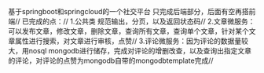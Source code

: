 基于springboot和springcloud的一个社交平台 只完成后端部分，后面有空再搭前端//
已完成的点：//
1.公共类 规范输出，分页，以及返回状态码//
2.文章微服务：可以发布文章，修改文章，删除文章，查询所有文章，查询单个文章，针对某个文章属性进行搜索，对文章进行审核，点赞//
3.评论微服务：因为评论的数据量较大，用nosql mongodb进行储存，完成对评论的增删改查，以及查询出指定文章的评论，对评论的点赞为mongodb自带的mongodbtemplate完成//

